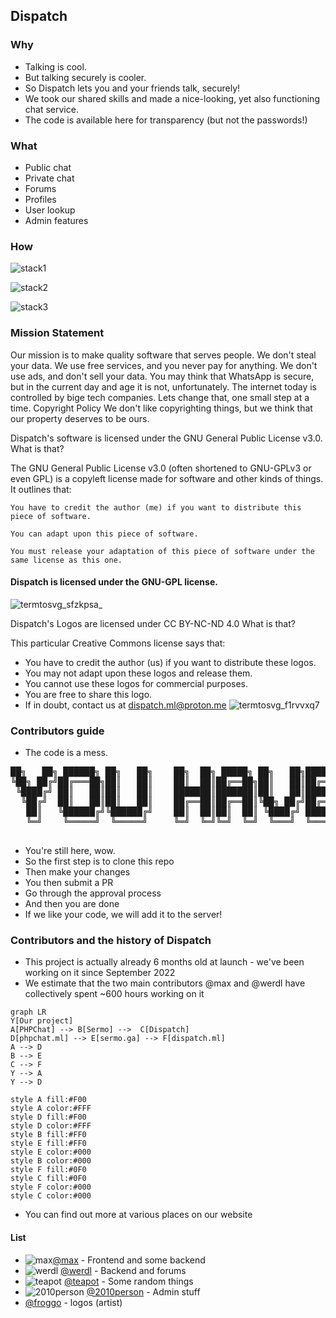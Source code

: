 ## Dispatch
### Why
- Talking is cool.
- But talking securely is cooler.
- So Dispatch lets you and your friends talk, securely!
- We took our shared skills and made a nice-looking, yet also functioning chat service.
- The code is available here for transparency (but not the passwords!)
### What
- Public chat
- Private chat
- Forums
- Profiles
- User lookup
- Admin features
### How
![stack1](https://skillicons.dev/icons?i=js,html,css,bootstrap,jquery)

![stack2](https://skillicons.dev/icons?i=php,mysql)

![stack3](https://skillicons.dev/icons?i=linux,bash)
### Mission Statement
Our mission is to make quality software that serves people. We don't steal your data. We use free services, and you never pay for anything. We don't use ads, and don't sell your data. You may think that WhatsApp is secure, but in the current day and age it is not, unfortunately. The internet today is controlled by bige tech companies. Lets change that, one small step at a time.
Copyright Policy
We don't like copyrighting things, but we think that our property deserves to be ours.

Dispatch's software is licensed under the GNU General Public License v3.0.
What is that?

The GNU General Public License v3.0 (often shortened to GNU-GPLv3 or even GPL) is a copyleft license made for software and other kinds of things. It outlines that:

    You have to credit the author (me) if you want to distribute this piece of software.

    You can adapt upon this piece of software.

    You must release your adaptation of this piece of software under the same license as this one.

#### Dispatch is licensed under the GNU-GPL license.
![termtosvg_sfzkpsa_](https://user-images.githubusercontent.com/116349156/222968449-c8c634c2-8298-42d6-8f1e-761612515f6d.svg)
<!-- termtosvg is very cool! -->

Dispatch's Logos are licensed under CC BY-NC-ND 4.0
What is that?

This particular Creative Commons license says that:
- You have to credit the author (us) if you want to distribute these logos.
- You may not adapt upon these logos and release them.
- You cannot use these logos for commercial purposes.
- You are free to share this logo.
- If in doubt, contact us at [dispatch.ml@proton.me](mailto:dispatch.ml@proton.me)
![termtosvg_f1rvvxq7](https://user-images.githubusercontent.com/116349156/222968668-029e6695-8266-4501-ba7d-b6ae8f1a9f9b.svg)
### Contributors guide
- The code is a mess.
<pre>
██╗   ██╗ ██████╗ ██╗   ██╗    ██╗  ██╗ █████╗ ██╗   ██╗███████╗    ██████╗ ███████╗███████╗███╗   ██╗    ██╗    ██╗ █████╗ ██████╗ ███╗   ██╗███████╗██████╗ ██╗
╚██╗ ██╔╝██╔═══██╗██║   ██║    ██║  ██║██╔══██╗██║   ██║██╔════╝    ██╔══██╗██╔════╝██╔════╝████╗  ██║    ██║    ██║██╔══██╗██╔══██╗████╗  ██║██╔════╝██╔══██╗██║
 ╚████╔╝ ██║   ██║██║   ██║    ███████║███████║██║   ██║█████╗      ██████╔╝█████╗  █████╗  ██╔██╗ ██║    ██║ █╗ ██║███████║██████╔╝██╔██╗ ██║█████╗  ██║  ██║██║
  ╚██╔╝  ██║   ██║██║   ██║    ██╔══██║██╔══██║╚██╗ ██╔╝██╔══╝      ██╔══██╗██╔══╝  ██╔══╝  ██║╚██╗██║    ██║███╗██║██╔══██║██╔══██╗██║╚██╗██║██╔══╝  ██║  ██║╚═╝
   ██║   ╚██████╔╝╚██████╔╝    ██║  ██║██║  ██║ ╚████╔╝ ███████╗    ██████╔╝███████╗███████╗██║ ╚████║    ╚███╔███╔╝██║  ██║██║  ██║██║ ╚████║███████╗██████╔╝██╗
   ╚═╝    ╚═════╝  ╚═════╝     ╚═╝  ╚═╝╚═╝  ╚═╝  ╚═══╝  ╚══════╝    ╚═════╝ ╚══════╝╚══════╝╚═╝  ╚═══╝     ╚══╝╚══╝ ╚═╝  ╚═╝╚═╝  ╚═╝╚═╝  ╚═══╝╚══════╝╚═════╝ ╚═╝
                                                                                                                                                                 
</pre>
- You're still here, wow.
- So the first step is to clone this repo
- Then make your changes
- You then submit a PR
- Go through the approval process
- And then you are done
- If we like your code, we will add it to the server!
### Contributors and the history of Dispatch
- This project is actually already 6 months old at launch - we've been working on it since September 2022
- We estimate that the two main contributors @max and @werdl have collectively spent ~600 hours working on it
```mermaid
graph LR
Y[Our project]
A[PHPChat] --> B[Sermo] -->  C[Dispatch]
D[phpchat.ml] --> E[sermo.ga] --> F[dispatch.ml]
A --> D
B --> E
C --> F
Y --> A
Y --> D

style A fill:#F00
style A color:#FFF
style D fill:#F00
style D color:#FFF
style B fill:#FF0
style E fill:#FF0
style E color:#000
style B color:#000
style F fill:#0F0
style C fill:#0F0
style F color:#000
style C color:#000
```
- You can find out more at various places on our website
#### List
- ![max](https://avatars.githubusercontent.com/max)[@max](github.com/uimaxbai) - Frontend and some backend
- ![werdl](https://avatars.githubusercontent.com/werdl) [@werdl](github.com/werdl) - Backend and forums
- ![teapot](https://avatars.githubusercontent.com/thisiscoding1234) [@teapot](github.com/thisiscoding1234) - Some random things
- ![2010person](https://avatars.githubusercontent.com/2010person) [@2010person](github.com/2010person) - Admin stuff
- [@froggo](no-github-yet) - logos (artist)
